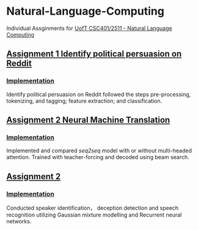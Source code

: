 # Natural-Language-Computing
Individual Assginments for [UofT CSC401/2511 - Natural Language Computing](https://www.cs.toronto.edu/~frank/csc401/)

## [Assignment 1 Identify political persuasion on Reddit](https://www.cs.toronto.edu/~frank/csc401/assignments/A1/CSC401_A1.pdf)
### [Implementation](https://github.com/Zoe0123/Identify-political-persuasion-on-Reddit)

Identify political persuasion on Reddit followed the steps pre-processing, tokenizing, and tagging; feature extraction; and classification.

## [Assignment 2 Neural Machine Translation](https://www.cs.toronto.edu/~frank/csc401/assignments/A2/CSC401_A2.pdf) 
### [Implementation](https://github.com/Zoe0123/Neural-Machine-Translation)

Implemented and compared *seq2seq* model with or without multi-headed attention. Trained with teacher-forcing and decoded using beam search.

## [Assignment 2 ](https://www.cs.toronto.edu/~frank/csc401/assignments/A3/CSC401_A3.pdf) 
### [Implementation](https://github.com/Zoe0123/speaker-identification-and-speech-recognition)

Conducted speaker identification， deception detection and speech recognition utilizing Gaussian mixture modelling and Recurrent neural networks.
